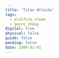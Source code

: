 ```yaml
---
title: 'Titan Attacks'
tags:
  - platform_steam
  - genre_shmup
digital: true
physical: false
guide: false
pending: false
date: 2000-01-01
---
```

